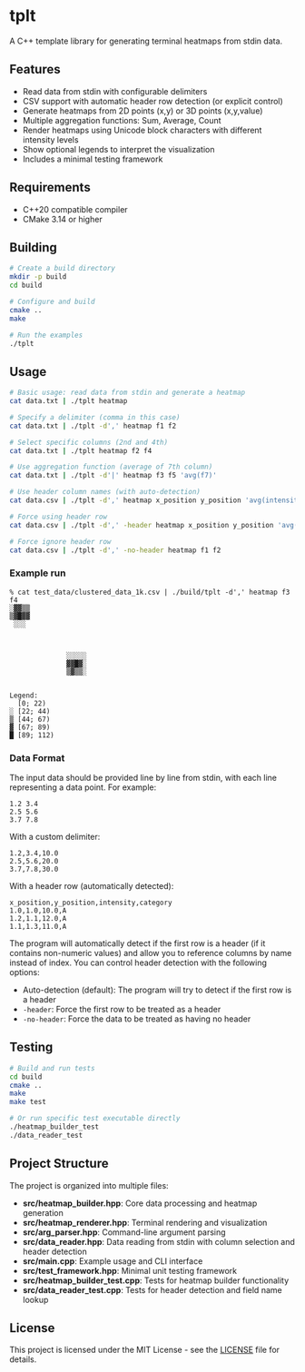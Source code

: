 # tplt

A C++ template library for generating terminal heatmaps from stdin data.

## Features

- Read data from stdin with configurable delimiters
- CSV support with automatic header row detection (or explicit control)
- Generate heatmaps from 2D points (x,y) or 3D points (x,y,value)
- Multiple aggregation functions: Sum, Average, Count
- Render heatmaps using Unicode block characters with different intensity levels
- Show optional legends to interpret the visualization
- Includes a minimal testing framework

## Requirements

- C++20 compatible compiler
- CMake 3.14 or higher

## Building

```bash
# Create a build directory
mkdir -p build
cd build

# Configure and build
cmake ..
make

# Run the examples
./tplt
```

## Usage

```bash
# Basic usage: read data from stdin and generate a heatmap
cat data.txt | ./tplt heatmap

# Specify a delimiter (comma in this case)
cat data.txt | ./tplt -d',' heatmap f1 f2

# Select specific columns (2nd and 4th)
cat data.txt | ./tplt heatmap f2 f4

# Use aggregation function (average of 7th column)
cat data.txt | ./tplt -d'|' heatmap f3 f5 'avg(f7)'

# Use header column names (with auto-detection)
cat data.csv | ./tplt -d',' heatmap x_position y_position 'avg(intensity)'

# Force using header row
cat data.csv | ./tplt -d',' -header heatmap x_position y_position 'avg(intensity)'

# Force ignore header row
cat data.csv | ./tplt -d',' -no-header heatmap f1 f2
```

### Example run

```
% cat test_data/clustered_data_1k.csv | ./build/tplt -d',' heatmap f3 f4
░▓▓▒▒
▒▓█▓▓
 ░░░



              ░░░░░
              ▓▓█▓░
              ▒▓▒▒░


Legend:
  [0; 22)
░ [22; 44)
▒ [44; 67)
▓ [67; 89)
█ [89; 112)
```

### Data Format

The input data should be provided line by line from stdin, with each line representing a data point. For example:

```
1.2 3.4
2.5 5.6
3.7 7.8
```

With a custom delimiter:

```
1.2,3.4,10.0
2.5,5.6,20.0
3.7,7.8,30.0
```

With a header row (automatically detected):

```
x_position,y_position,intensity,category
1.0,1.0,10.0,A
1.2,1.1,12.0,A
1.1,1.3,11.0,A
```

The program will automatically detect if the first row is a header (if it contains non-numeric values) and allow you to reference columns by name instead of index. You can control header detection with the following options:

- Auto-detection (default): The program will try to detect if the first row is a header
- `-header`: Force the first row to be treated as a header
- `-no-header`: Force the data to be treated as having no header

## Testing

```bash
# Build and run tests
cd build
cmake ..
make
make test

# Or run specific test executable directly
./heatmap_builder_test
./data_reader_test
```

## Project Structure

The project is organized into multiple files:

- **src/heatmap_builder.hpp**: Core data processing and heatmap generation
- **src/heatmap_renderer.hpp**: Terminal rendering and visualization
- **src/arg_parser.hpp**: Command-line argument parsing
- **src/data_reader.hpp**: Data reading from stdin with column selection and header detection
- **src/main.cpp**: Example usage and CLI interface
- **src/test_framework.hpp**: Minimal unit testing framework
- **src/heatmap_builder_test.cpp**: Tests for heatmap builder functionality
- **src/data_reader_test.cpp**: Tests for header detection and field name lookup

## License

This project is licensed under the MIT License - see the [LICENSE](LICENSE) file for details.
